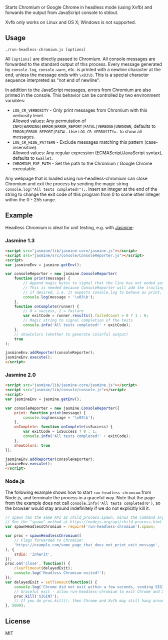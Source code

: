 Starts Chromium or Google Chrome in headless mode (using Xvfb) and forwards the output from JavaScript console to stdout.

Xvfb only works on Linux and OS X; Windows is not supported.

## Usage
`./run-headless-chromium.js [options]`

All `[options]` are directly passed to Chromium. All console messages are forwarded to the
standard output of this process. Every message generated by `console.log`, `console.warn`, etc.
is printed with a newline character at the end, unless the message ends with `\x03\b`. This is
a special character sequence interpreted as "not end of newline".

In addition to the JavaScript messages, errors from Chromium are also printed in the console.
This behavior can be controlled by two environment variables:

* `LOG_CR_VERBOSITY` - Only print messages from Chromium with this verbosity level.  
  Allowed values: Any permutation of `INFO|WARNING|ERROR|ERROR_REPORT|FATAL|VERBOSE|UNKNOWN`,
  defaults to `ERROR|ERROR_REPORT|FATAL`. Use `LOG_CR_VERBOSITY=.` to show all messages.
* `LOG_CR_HIDE_PATTERN` - Exclude messages matching this pattern (case-insensitive).  
  Allowed values: Any regular expression (ECMAScript/JavaScript syntax),
  defaults to `kwallet`.
* `CHROMIUM_EXE_PATH` - Set the path to the Chromium / Google Chrome executable.

Any webpage that is loaded using run-headless-chromium can close Chromium and exit the process
by sending the magic string `console.log("All tests completed!");`.
Insert an integer at the end of the string to change the exit code of this program from 0 to
some other integer within the 0 - 255 range.

## Example
Headless Chromium is ideal for unit testing, e.g. with [Jasmine](http://jasmine.github.io/):

### Jasmine 1.3

```html
<script src="jasmine/lib/jasmine-core/jasmine.js"></script>
<script src="jasmine/src/console/ConsoleReporter.js"></script>
<script>
var jasmineEnv = jasmine.getEnv();

var consoleReporter = new jasmine.ConsoleReporter(
    function print(message) {
        // Append magic bytes to signal that the line has not ended yet.
        // This is needed because ConsoleReporter will add the trailing newlines
        // if desired, i.e. it expects console.log to behave as print, not println.
        console.log(message + '\x03\b');
    },
    function onComplete(runner) {
        // 0 = success, 1 = failure
        var exitCode = runner.results().failedCount > 0 ? 1 : 0;
        // Magic string to signal completion of the tests
        console.info('All tests completed!' + exitCode);
    },
    // showColors (whether to generate colorful output)
    true
);

jasmineEnv.addReporter(consoleReporter);
jasmineEnv.execute();
</script>
```

### Jasmine 2.0

```html
<script src="jasmine/lib/jasmine-core/jasmine.js"></script>
<script src="jasmine/lib/console/console.js"></script>
<script>
var jasmineEnv = jasmine.getEnv();

var consoleReporter = new jasmine.ConsoleReporter({
    print: function print(message) {
        console.log(message + '\x03\b');
    },
    onComplete: function onComplete(isSuccess) {
        var exitCode = isSuccess ? 0 : 1;
        console.info('All tests completed!' + exitCode);
    },
    showColors: true
});

jasmineEnv.addReporter(consoleReporter);
jasmineEnv.execute();
</script>
```

### Node.js
The following example shows how to start `run-headless-chromium` from Node.js,
and terminate the process in a graceful way. Note that the page from the example
does not call `console.info('All tests completed!0')`, so the browser would stay
around indefinitely if we do not explicitly kill it.

```javascript
// spawn has the same API as child_process.spawn, minus the command argument.
// See the "spawn" method at https://nodejs.org/api/child_process.html
var spawnHeadlessChromium = require('run-headless-chromium').spawn;

var proc = spawnHeadlessChromium([
    // Flags forwarded to Chromium:
    'https://example.com/some_page_that_does_not_print_exit_message',
], {
    stdio: 'inherit',
});
proc.on('close', function() {
    clearTimeout(delayedExit);
    console.log('Headless Chromium exited!');
});
var delayedExit = setTimeout(function() {
    console.log('Chrome did not exit within a few seconds, sending SIGINT...');
    // Graceful exit - allow run-headless-chromium to exit Chrome and Xvfb.
    proc.kill('SIGINT');
    // If you do proc.kill(); then Chrome and Xvfb may still hang around.
}, 5000);
```

## License

MIT
